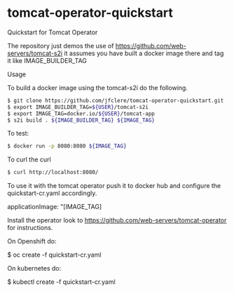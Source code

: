 # tomcat-operator-quickstart
Quickstart for Tomcat Operator

The repository just demos the use of https://github.com/web-servers/tomcat-s2i it assumes you have built a docker image there and tag it like IMAGE_BUILDER_TAG

Usage

To build a docker image using the tomcat-s2i do the following.
```bash
$ git clone https://github.com/jfclere/tomcat-operator-quickstart.git
$ export IMAGE_BUILDER_TAG=${USER}/tomcat-s2i
$ export IMAGE_TAG=docker.io/${USER}/tomcat-app
$ s2i build . ${IMAGE_BUILDER_TAG} ${IMAGE_TAG}
```
To test:
```bash
$ docker run -p 8080:8080 ${IMAGE_TAG}
```
To curl the curl
```bash
$ curl http://localhost:8080/
```
To use it with the tomcat operator push it to docker hub and configure the quickstart-cr.yaml accordingly.

applicationImage: "[IMAGE_TAG]

Install the operator look to https://github.com/web-servers/tomcat-operator for instructions.

On Openshift do:

$ oc create -f quickstart-cr.yaml

On kubernetes do:

$ kubectl create -f quickstart-cr.yaml
